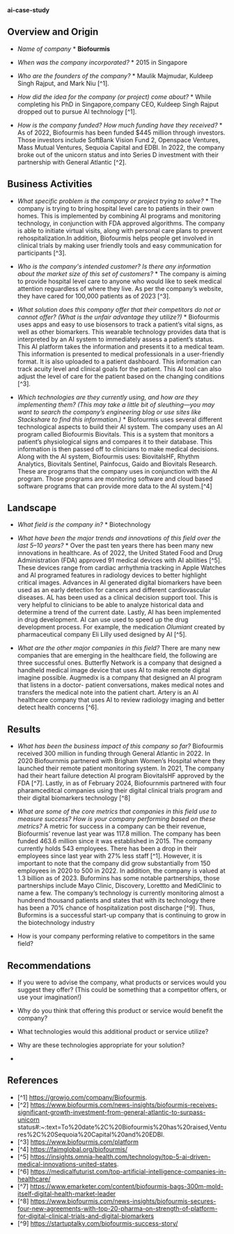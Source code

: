 **ai-case-study**

## Overview and Origin

* *Name of company* * **Biofourmis**

* *When was the company incorporated?* * 2015 in Singapore 

* *Who are the founders of the company?* * Maulik Majmudar, Kuldeep Singh Rajput, and Mark Niu [^1]. 

* *How did the idea for the company (or project) come about?* * While completing his PhD in Singapore,company CEO, Kuldeep Singh Rajput dropped out to pursue AI technology [^1].
  
* *How is the company funded? How much funding have they received?* * As of 2022, Biofourmis has been funded $445 million through investors. Those investors include SoftBank Vision Fund 2, Openspace Ventures, Mass Mutual Ventures, Sequoia Capital and EDBI. In 2022, the company broke out of the unicorn status and into Series D investment with their partnership with General Atlantic [^2]. 

## Business Activities

* *What specific problem is the company or project trying to solve?* * The company is trying to bring hospital level care to patients in their own homes. This is implemented by combining AI programs and monitoring technology, in conjunction with FDA approved algorithms. The company is able to initiate virtual visits, along with personal care plans to prevent rehospitalization.In addition, Biofourmis helps people get involved in clinical trials by making user friendly tools and easy communication for participants [^3]. 

* *Who is the company's intended customer? Is there any information about the market size of this set of customers?* * The company is aiming to provide hospital level care to anyone who would like to seek medical attention reguardless of where they live. As per the company’s website, they have cared for 100,000 patients as of 2023 [^3]. 

* *What solution does this company offer that their competitors do not or cannot offer? (What is the unfair advantage they utilize?)* * Biofourmis uses apps and easy to use biosensors to track a patient’s vital signs, as well as other biomarkers. This wearable technology provides data that is interpreted by an AI system to immediately assess a patient’s status. This AI platform takes the information and presents it to a medical team. This information is presented to medical professionals in a user-friendly format. It is also uploaded to a patient dashboard. This information can track acuity level and clinical goals for the patient. This AI tool can also adjust the level of care for the patient based on the changing conditions [^3]. 

* *Which technologies are they currently using, and how are they implementing them? (This may take a little bit of sleuthing&mdash;you may want to search the company’s engineering blog or use sites like Stackshare to find this information.)* * Biofourmis uses several different technological aspects to build their AI system. The company uses an AI program called Biofourmis Biovitals. This is a system that monitors a patient’s physiological signs and compares it to their database. This information is then passed off to clinicians to make medical decisions. Along with the AI system, Biofourmis uses: BiovitalsHF, Rhythm Analytics, Biovitals Sentinel, Painfocus, Gaido and Biovitals Research. These are programs that the company uses in conjunction with the AI program. Those programs are monitoring software and cloud based software programs that can provide more data to the AI system.[^4] 

## Landscape

* *What field is the company in?* * Biotechnology

* *What have been the major trends and innovations of this field over the last 5&ndash;10 years?* * Over the past ten years there has been many new innovations in healthcare. As of 2022, the United Stated Food and Drug Administration (FDA) approved 91 medical devices with AI abilities [^5]. These devices range from cardiac arrhythmia tracking in Apple Watches and AI programed features in radiology devices to better highlight critical images. 
Advances in AI generated digital biomarkers have been used as an early detection for cancers and different cardiovascular diseases. AL has been used as a clinical decision support tool. This is very helpful to clinicians to be able to analyze historical data and determine a trend of the current date. Lastly, AI has been implemented in drug development. AI can use used to speed up the drug development process. For example, the medication *Olumiant* created by pharmaceutical company Eli Lilly used designed by AI [^5].

* *What are the other major companies in this field?* There are many new companies that are emerging in the healthcare field, the following are three successful ones. Butterfly Network is a company that designed a handheld medical image device that uses AI to make remote digital imagine possible.
Augmedix is a company that designed an AI program that listens in a doctor- patient conversations, makes medical notes and transfers the medical note into the patient chart. 
Artery is an AI healthcare company that uses AI to review radiology imaging and better detect health concerns [^6].


## Results

* *What has been the business impact of this company so far?* Biofourmis received 300 million in funding through General Atlantic in 2022. In 2020 Biofournmis partnered with Brigham Women’s Hospital where they launched their remote patient monitoring system. In 2021, The company had their heart failure detection AI program BiovitalsHF approved by the FDA [^7]. Lastly, in as of February 2024, Biofournmis partnered with four pharamceditcal companies using their digital clinical trials program and their digital biomarkers technology [^8] 

* *What are some of the core metrics that companies in this field use to measure success? How is your company performing based on these metrics?* A metric for success in a company can be their revenue, Biofourmis’ revenue last year was 117.8 million. The company has been funded 463.6 million since it was established in 2015. The company currently holds 543 employees. There has been a drop in their employees since last year with 27% less staff [^1]. However, it is important to note that the company did grow substantially from 150 employees in 2020 to 500 in 2022. In addition, the company is valued at 1.3 billion as of 2023.
Buformins has some notable partnerships, those partnerships include Mayo Clinic, Discovery, Lorettto and MediClinic to name a few. The company’s technology is currently monitoring almost a hundrend thousand patients and states that with its technology there has been a 70% chance of hospitalization post discharge [^9]. Thus, Buformins is a successful start-up company that is continuing to grow in the biotechnology industry


* How is your company performing relative to competitors in the same field?

## Recommendations

* If you were to advise the company, what products or services would you suggest they offer? (This could be something that a competitor offers, or use your imagination!)

* Why do you think that offering this product or service would benefit the company?

* What technologies would this additional product or service utilize?

* Why are these technologies appropriate for your solution?
* 
## References
* [^1] https://growjo.com/company/Biofourmis.
* [^2] https://www.biofourmis.com/news-insights/biofourmis-receives-significant-growth-investment-from-general-atlantic-to-surpass-unicorn status#:~:text=To%20date%2C%20Biofourmis%20has%20raised,Ventures%2C%20Sequoia%20Capital%20and%20EDBI.
* [^3] https://www.biofourmis.com/platform
* [^4] https://faimglobal.org/biofourmis/
* [^5] https://insights.omnia-health.com/technology/top-5-ai-driven-medical-innovations-united-states.
* [^6] https://medicalfuturist.com/top-artificial-intelligence-companies-in-healthcare/
* [^7] https://www.emarketer.com/content/biofourmis-bags-300m-mold-itself-digital-health-market-leader
* [^8] https://www.biofourmis.com/news-insights/biofourmis-secures-four-new-agreements-with-top-20-pharma-on-strength-of-platform-for-digital-clinical-trials-and-digital-biomarkers
* [^9] https://startuptalky.com/biofourmis-success-story/
